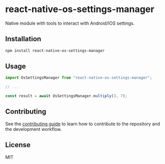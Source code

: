 # react-native-os-settings-manager

Native module with tools to interact with Android/IOS settings.

## Installation

```sh
npm install react-native-os-settings-manager
```

## Usage

```js
import OsSettingsManager from "react-native-os-settings-manager";

// ...

const result = await OsSettingsManager.multiply(3, 7);
```

## Contributing

See the [contributing guide](CONTRIBUTING.md) to learn how to contribute to the repository and the development workflow.

## License

MIT
